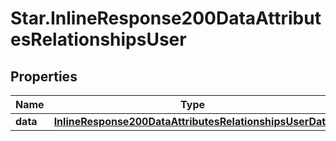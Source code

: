 # Star.InlineResponse200DataAttributesRelationshipsUser

## Properties

Name | Type | Description | Notes
------------ | ------------- | ------------- | -------------
**data** | [**InlineResponse200DataAttributesRelationshipsUserData**](InlineResponse200DataAttributesRelationshipsUserData.md) |  | [optional] 


